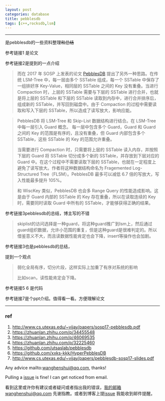```yaml
---
layout: post
categories: database
title: pebblesdb
tags: [c++,rocksdb,lsm]
---
```


  

---



是pebblesdb的一些资料整理~~和总结~~

参考链接1 是论文

参考链接2是提到的一点介绍

>而在 2017 年 SOSP 上发表的论文 [PebblesDB](https://link.zhihu.com/?target=http%3A//www.cs.utexas.edu/~vijay/papers/sosp17-pebblesdb.pdf) 提出了另外一种思路。在传统 LSM-Tree 中，每一层由多个 SSTable 组成，每一个 SSTable 中保存了一组排好序 Key-Value，相同层的 SSTable 之间的 Key 没有重叠。当进行 Compaction 时，上层的 SSTable 需要与下层的 SSTable 进行合并，也就是将上层的 SSTable 和下层的 SSTable 读取到内存中，进行合并排序后，组成新的 SSTable，并写回到磁盘中。由于 Compaction 的过程中需要读取和写入下层的 SSTable，所以造成了读写放大，影响应能。

> PebblesDB 将 LSM-Tree 和 Skip-List 数据结构进行结合。在 LSM-Tree 中每一层引入 Guard 概念。 每一层中包含多个 Guard，Guard 和 Guard 之间的 Key 的范围是有序的，且没有重叠，但 Guard 内部包含多个 SSTable，这些 SSTable 的 Key 的范围允许重叠。
>
> 当需要进行 Compaction 时，只需要将上层的 SSTable 读入内存，并按照下层的 Guard 将 SSTable 切分成多个新的 SSTable，并存放到下层对应的 Guard 中。在这个过程中不需要读取下层的 SSTable，也就在一定程度上避免了读写放大。作者将这种数据结构命名为 Fragemented Log-Structured Tree（FLSM）。PebblesDB 最多可以减低 6.7 倍的写放大，写入性能最多提升 105%。
>
> 和 WiscKey 类似，PebblesDB 也会多 Range Query 的性能造成影响。这是由于 Guard 内部的 SSTable 的 Key 存在重叠，所以在读取连续的 Key 时，需要同时读取 Guard 中所有的 SSTable，才能够获得正确的结果。



参考链接3pebblesdb的总结，博主写的不错

> skiplist的访问选择是一种guard，将这种guard推广到lsm上，然后通过guard组织数据，允许小范围的重复，但是这种guard是很难判定的。所以借鉴意义不大，而且读数据性能肯定也会下降，insert等操作也会加剧。

参考链接3也是pebblesdb的总结，

提到一个观点

> 弱化全局有序，切分片段，这样实际上加重了有序对系统的影响
>
> 比如scan，读性能肯定会下降。



参考链接5 6 是代码

参考链接7是个ppt介绍。值得看一看。方便理解论文

----

### ref

1. http://www.cs.utexas.edu/~vijay/papers/sosp17-pebblesdb.pdf
2. https://zhuanlan.zhihu.com/p/34455548
3. https://zhuanlan.zhihu.com/p/46069535
4. https://zhuanlan.zhihu.com/p/32225460
5. https://github.com/utsaslab/pebblesdb
6. https://github.com/xxks-kkk/HyperPebblesDB
7. http://www.cs.utexas.edu/~vijay/papers/pebblesdb-sosp17-slides.pdf



Any advice mailto:wanghenshui@qq.com, thanks! 

Pulling a [issue](https://github.com/wanghenshui/wanghenshui.github.io/issues/new) is fine! I can get noticed from email.

看到这里或许你有建议或者疑问或者指出我的错误，我的邮箱wanghenshui@qq.com 先谢指教。或者到博客上提[issue](https://github.com/wanghenshui/wanghenshui.github.io/issues/new) 我能收到邮件提醒。